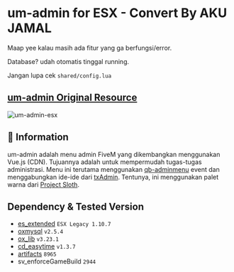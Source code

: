 # um-admin for ESX - Convert By AKU JAMAL
Maap yee kalau masih ada fitur yang ga berfungsi/error.

Database? udah otomatis tinggal running.

Jangan lupa cek `shared/config.lua`

## [um-admin Original Resource](https://github.com/alp1x/um-admin)


![um-admin-esx](https://cdn.discordapp.com/attachments/1236785259220308109/1263435359757402212/image.png?ex=669a395f&is=6698e7df&hm=8afbccf4c55b5683531fc3507d2e4ac404b206d6e22f23450a2cccbbf4c63c18&)

## 🥝 Information
um-admin adalah menu admin FiveM yang dikembangkan menggunakan Vue.js (CDN). Tujuannya adalah untuk mempermudah tugas-tugas administrasi. Menu ini terutama menggunakan [qb-adminmenu](https://github.com/qbcore-framework/qb-adminmenu) event dan menggabungkan ide-ide dari [txAdmin](https://github.com/tabarra/txAdmin). Tentunya, ini menggunakan palet warna dari [Project Sloth](https://github.com/Project-Sloth).


## Dependency & Tested Version
* [es_extended](https://github.com/esx-framework) `ESX Legacy 1.10.7`
* [oxmysql](https://github.com/overextended/oxmysql) `v2.5.4`
* [ox_lib](https://github.com/overextended/ox_lib) `v3.23.1`
* [cd_easytime](https://github.com/dsheedes/cd_easytime) `v1.3.7`
* [artifacts](https://runtime.fivem.net/artifacts/fivem/build_server_windows/master/) `8965`
* sv_enforceGameBuild `2944`